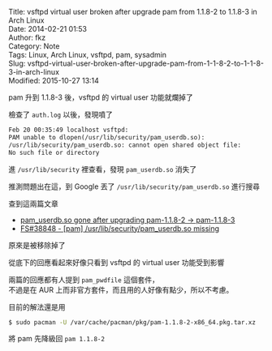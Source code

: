 Title: vsftpd virtual user broken after upgrade pam from 1.1.8-2 to 1.1.8-3 in Arch Linux  
Date: 2014-02-21 01:53  
Author: fkz  
Category: Note  
Tags: Linux, Arch Linux, vsftpd, pam, sysadmin  
Slug: vsftpd-virtual-user-broken-after-upgrade-pam-from-1-1-8-2-to-1-1-8-3-in-arch-linux  
Modified: 2015-10-27 13:14  
  
  
pam 升到 1.1.8-3 後，vsftpd 的 virtual user 功能就爛掉了  
  
檢查了 `auth.log` 以後，發現噴了  
  
```txt  
Feb 20 00:35:49 localhost vsftpd:  
PAM unable to dlopen(/usr/lib/security/pam_userdb.so):  
/usr/lib/security/pam_userdb.so: cannot open shared object file:  
No such file or directory  
```  
  
進 `/usr/lib/security` 裡查看，發現 `pam_userdb.so` 消失了  
  
推測問題出在這，到 Google 丟了 `/usr/lib/security/pam_userdb.so` 進行搜尋  
  
查到這兩篇文章  
  
+ [pam_userdb.so gone after upgrading pam-1.1.8-2 -> pam-1.1.8-3](https://bbs.archlinux.org/viewtopic.php?pid=1382541)  
+ [FS#38848 - [pam] /usr/lib/security/pam_userdb.so missing](https://bugs.archlinux.org/task/38848)  
  
原來是被移除掉了  
  
從底下的回應看起來好像只看到 vsftpd 的 virtual user 功能受到影響  
  
兩篇的回應都有人提到 `pam_pwdfile` 這個套件，  
不過是在 AUR 上而非官方套件，而且用的人好像有點少，所以不考慮。  
  
目前的解法還是用  
  
```sh  
$ sudo pacman -U /var/cache/pacman/pkg/pam-1.1.8-2-x86_64.pkg.tar.xz  
```  
  
將 pam 先降級回 `pam 1.1.8-2`  
